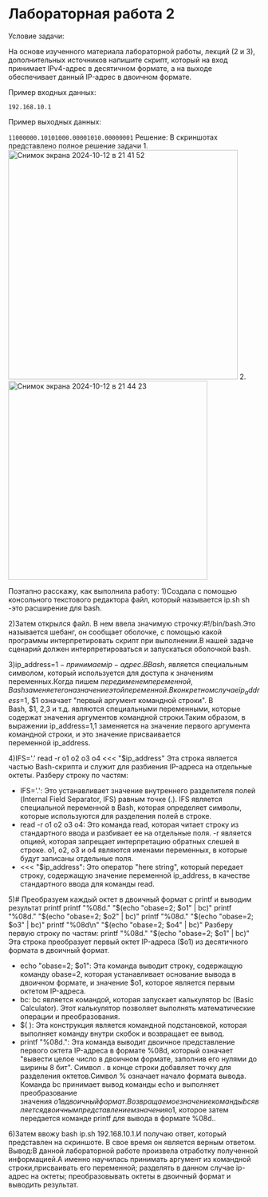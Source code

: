 # Лабораторная работа 2

Условие задачи:

На основе изученного материала лабораторной работы, лекций (2 и 3), дополнительных источников напишите скрипт, который на вход принимает IPv4-адрес в десятичном формате, а на выходе обеспечивает данный IP-адрес в двоичном формате.

Пример входных данных:

```192.168.10.1```

Пример выходныx данных:

```11000000.10101000.00001010.00000001```
Решение:
В скриншотах представлено полное решение задачи
1.<img width="460" alt="Снимок экрана 2024-10-12 в 21 41 52" src="https://github.com/user-attachments/assets/63ac0179-7086-45e3-8556-98defe37e393">
2.<img width="399" alt="Снимок экрана 2024-10-12 в 21 44 23" src="https://github.com/user-attachments/assets/27d52470-d0dd-4600-903a-eda8bcd803bc">

Поэтапно расскажу, как выполнила работу:
1)Создала с помощью консольного текстового редактора файл, который называется ip.sh
sh -это расширение для bash.

2)Затем открылся файл. В нем ввела значимую строчку:#!/bin/bash.Это называется шебанг, он сообщает оболочке, с помощью какой программы интерпретировать скрипт при выполнении.В нашей задаче сценарий должен интерпретироваться и запускаться оболочкой bash.

3)ip_address=$1 - принимаем ip-адрес.В Bash, $ является специальным символом, который используется для доступа к значениям переменных.Когда пишем $ перед именем переменной, Bash заменяет его на значение этой переменной.В конкретном случае ip_address=$1, $1 означает "первый аргумент командной строки".
В Bash, $1, $2, $3 и т.д. являются специальными переменными, которые содержат значения аргументов командной строки.Таким образом, в выражении ip_address=$1, $1 заменяется на значение первого аргумента командной строки, и это значение присваивается переменной ip_address.

4)IFS='.' read -r o1 o2 o3 o4 <<< "$ip_address"
Эта строка является частью Bash-скрипта и служит для разбиения IP-адреса на отдельные октеты.
Разберу строку по частям:
* IFS='.': Это устанавливает значение внутреннего разделителя полей (Internal Field Separator, IFS) равным точке (.). IFS является специальной переменной в Bash, которая определяет символы, которые используются для разделения полей в строке.
* read -r o1 o2 o3 o4: Это команда read, которая читает строку из стандартного ввода и разбивает ее на отдельные поля. -r является опцией, которая запрещает интерпретацию обратных слешей в строке. o1, o2, o3 и o4 являются именами переменных, в которые будут записаны отдельные поля.
* <<< "$ip_address": Это оператор "here string", который передает строку, содержащую значение переменной ip_address, в качестве стандартного ввода для команды read.
  
5)# Преобразуем каждый октет в двоичный формат с printf и выводим результат printf
printf "%08d." "$(echo "obase=2; $o1" | bc)"
printf "%08d." "$(echo "obase=2; $o2" | bc)"
printf "%08d." "$(echo "obase=2; $o3" | bc)"
printf "%08d\n" "$(echo "obase=2; $o4" | bc)"
Разберу первую строку по частям:
printf "%08d." "$(echo "obase=2; $o1" | bc)"
Эта строка преобразует первый октет IP-адреса ($o1) из десятичного формата в двоичный формат.
* echo "obase=2; $o1": Эта команда выводит строку, содержащую команду obase=2, которая устанавливает основание вывода в двоичном формате, и значение $o1, которое является первым октетом IP-адреса.
* bc: bc является командой, которая запускает калькулятор bc (Basic Calculator). Этот калькулятор позволяет выполнять математические операции и преобразования.
* $( ): Эта конструкция является командной подстановкой, которая выполняет команду внутри скобок и возвращает ее вывод.
* printf "%08d.": Эта команда выводит двоичное представление первого октета IP-адреса в формате %08d, который означает "вывести целое число в двоичном формате, заполнив его нулями до ширины 8 бит". Символ . в конце строки добавляет точку для разделения октетов.Символ % означает начало формата вывода.
Команда bc принимает вывод команды echo и выполняет преобразование значения $o1 в двоичный формат.
Возвращаемое значение команды bc является двоичным представлением значения $o1, которое затем передается команде printf для вывода в формате %08d..

6)Затем ввожу bash ip.sh 192.168.10.1.И получаю ответ, который представлен на скриншоте. В свое время он является верным ответом.
Вывод:В данной лабораторной работе произвела отработку полученной информацией.А именно научилась принимать аргумент из командной строки,присваивать его переменной; разделять в данном случае ip-адрес на октеты; преобразовывать октеты в двоичный формат и выводить результат.
